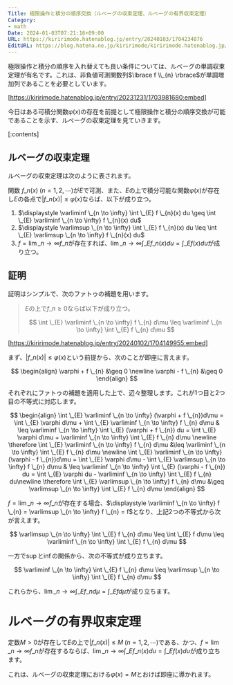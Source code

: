 ```yaml
---
Title: 極限操作と積分の順序交換（ルベーグの収束定理、ルベーグの有界収束定理）
Category:
- math
Date: 2024-01-03T07:21:16+09:00
URL: https://kiririmode.hatenablog.jp/entry/20240103/1704234076
EditURL: https://blog.hatena.ne.jp/kiririmode/kiririmode.hatenablog.jp/atom/entry/6801883189071902731
---
```


<!-- textlint-disable ja-technical-writing/sentence-length -->

極限操作と積分の順序を入れ替えても良い条件については、ルベーグの単調収束定理が有名です。これは、非負値可測関数列$\lbrace f \\_{n} \rbrace$が単調増加列であることを必要としています。

[https://kiririmode.hatenablog.jp/entry/20231231/1703981680:embed]

今日はある可積分関数$\varphi(x)$の存在を前提として極限操作と積分の順序交換が可能であることを示す、ルベーグの収束定理を見ていきます。

[:contents]

## ルベーグの収束定理

ルベーグの収束定理は次のように表されます。

関数 $f \_{n}(x)\; (n=1,2,\cdots)$が$E$で可測、また、$E$の上で積分可能な関数$\varphi(x)$が存在し$E$の各点で$|f \_{n}(x)| \leq \varphi(x)$ならば、以下が成り立つ。

1. $\displaystyle \varliminf \_{n \to \infty} \int \_{E} f \_{n}(x) du \geq \int \_{E} \varliminf \_{n \to \infty} f \_{n}(x) du$
2. $\displaystyle \varlimsup \_{n \to \infty} \int \_{E} f \_{n}(x) du \leq \int \_{E} \varlimsup \_{n \to \infty} f \_{n}(x) du$
3. $\displaystyle f = \lim \_{n \to \infty} f \_{n}$が存在すれば、$\displaystyle \lim \_{n \to \infty} \int \_{E} f \_{n}(x) du = \int \_{E} f(x) du$が成り立つ。

## 証明

証明はシンプルで、次のファトゥの補題を用います。

> $E$の上で$f \_{n} \geq 0$ならば以下が成り立つ。
>
> $$
\int \_{E} \varliminf \_{n \to \infty} f \_{n} d\mu \leq \varliminf \_{n \to \infty} \int \_{E} f \_{n} d\mu
$$

[https://kiririmode.hatenablog.jp/entry/20240102/1704149955:embed]

まず、$|f \_{n}(x)| \leq \varphi(x)$という前提から、次のことが即座に言えます。

$$
\begin{align}
\varphi + f \_{n} &\geq 0 \newline
\varphi - f \_{n} &\geq 0
\end{align}
$$

それぞれにファトゥの補題を適用した上で、辺々整理します。これが1つ目と2つ目の不等式に対応します。

$$
\begin{align}
\int \_{E} \varliminf \_{n \to \infty} (\varphi + f \_{n})d\mu = \int \_{E} \varphi d\mu + \int \_{E} \varliminf \_{n \to \infty} f \_{n} d\mu & \leq \varliminf \_{n \to \infty} \int \_{E} (\varphi + f \_{n}) du = \int \_{E} \varphi d\mu + \varliminf \_{n \to \infty} \int \_{E} f \_{n} d\mu \newline
\therefore \int \_{E} \varliminf \_{n \to \infty} f \_{n} d\mu &\leq \varliminf \_{n \to \infty} \int \_{E} f \_{n} d\mu \newline
\int \_{E} \varliminf \_{n \to \infty} (\varphi - f \_{n})d\mu = \int \_{E} \varphi d\mu - \int \_{E} \varlimsup \_{n \to \infty} f \_{n} d\mu & \leq \varliminf \_{n \to \infty} \int \_{E} (\varphi - f \_{n}) du = \int \_{E} \varphi du - \varliminf \_{n \to \infty} \int \_{E} f \_{n} du\newline
\therefore \int \_{E} \varlimsup \_{n \to \infty} f \_{n} d\mu &\geq \varlimsup \_{n \to \infty} \int \_{E} f \_{n} d\mu
\end{align}
$$

$\displaystyle f = \lim \_{n \to \infty} f \_{n}$が存在する場合、$\displaystyle \varliminf \_{n \to \infty} f \_{n} = \varlimsup \_{n \to \infty} f \_{n} = f$となり、上記2つの不等式から次が言えます。

$$
\varlimsup \_{n \to \infty} \int \_{E} f \_{n} d\mu \leq \int \_{E} f d\mu \leq \varliminf \_{n \to \infty} \int \_{E} f \_{n} d\mu
$$

一方で$\sup$と$\inf$の関係から、次の不等式が成り立ちます。

$$
\varliminf \_{n \to \infty} \int \_{E} f \_{n} d\mu \leq \varlimsup \_{n \to \infty} \int \_{E} f \_{n} d\mu
$$

これらから、$\displaystyle \lim \_{n \to \infty} \int \_{E} f \_{n} d\mu = \int \_{E} f d\mu$が成り立ちます。

# ルベーグの有界収束定理

定数$M > 0$が存在して$E$の上で$|f \_{n}(x)| \leq M \;(n=1,2,\cdots)$である、かつ、$\displaystyle f=\lim \_{n \to \infty} f \_{n}$が存在するならば、$\displaystyle \lim \_{n \to \infty} \int \_{E} f \_{n}(x) du = \int \_{E} f(x) du$が成り立ちます。

これは、ルベーグの収束定理における$\varphi(x)=M$とおけば即座に導かれます。

<!-- textlint-enable ja-technical-writing/sentence-length -->
